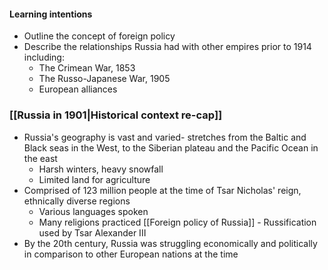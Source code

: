 #### Learning intentions
- Outline the concept of foreign policy
- Describe the relationships Russia had with other empires prior to 1914 including:
	- The Crimean War, 1853
	- The Russo-Japanese War, 1905
	- European alliances


### [[Russia in 1901|Historical context re-cap]]

- Russia's geography is vast and varied- stretches from the Baltic and Black seas in the West, to the Siberian plateau and the Pacific Ocean in the east
	- Harsh winters, heavy snowfall
	- Limited land for agriculture
- Comprised of 123 million people at the time of Tsar Nicholas' reign, ethnically diverse regions
	- Various languages spoken
	- Many religions practiced
[[Foreign policy of Russia]]	- Russification used by Tsar Alexander III
- By the 20th century, Russia was struggling economically and politically in comparison to other European nations at the time

